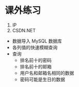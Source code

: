 # 课外练习

1. IP
2. CSDN.NET
 - 数据导入 MySQL 数据库
 - 各列值的快速模糊查询
 - 查询
   - 排名前十的密码
   - 排名前十的邮箱
   - 用户名和邮箱名相同的数据
   - 密码可能是生日的数据